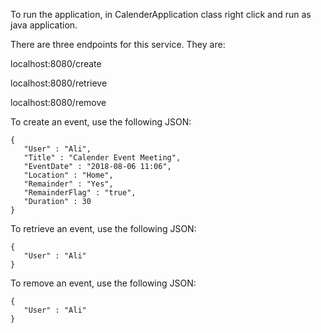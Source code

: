 To run the application, in CalenderApplication class right click and run as java application.

There are three endpoints for this service. They are:

localhost:8080/create

localhost:8080/retrieve

localhost:8080/remove

To create an event, use the following JSON:

    {
       "User" : "Ali",
       "Title" : "Calender Event Meeting",
       "EventDate" : "2018-08-06 11:06",
       "Location" : "Home",
       "Remainder" : "Yes",
       "RemainderFlag" : "true",
       "Duration" : 30
    }

To retrieve an event, use the following JSON:

    {
       "User" : "Ali"
    }

To remove an event, use the following JSON:

    {
       "User" : "Ali"
    }
  
